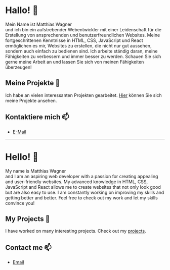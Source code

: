 # Hallo! 👋
Mein Name ist Matthias Wagner  
und ich bin ein aufstrebender Webentwickler mit einer Leidenschaft für die Erstellung von ansprechenden und benutzerfreundlichen Websites. Meine fortgeschrittenen Kenntnisse in HTML, CSS, JavaScript und React ermöglichen es mir, Websites zu erstellen, die nicht nur gut aussehen, sondern auch einfach zu bedienen sind. Ich arbeite ständig daran, meine Fähigkeiten zu verbessern und immer besser zu werden. Schauen Sie sich gerne meine Arbeit an und lassen Sie sich von meinen Fähigkeiten überzeugen!

## Meine Projekte 🚀
Ich habe an vielen interessanten Projekten gearbeitet. [Hier](https://matzew95.github.io/) können Sie sich meine Projekte ansehen.

## Kontaktiere mich 📫
- [E-Mail](mailto:matthiaswgnr@icloud.com)

---

# Hello! 👋
My name is Matthias Wagner  
and I am an aspiring web developer with a passion for creating appealing and user-friendly websites. My advanced knowledge in HTML, CSS, JavaScript and React allows me to create websites that not only look good but are also easy to use. I am constantly working on improving my skills and getting better and better. Feel free to check out my work and let my skills convince you!

## My Projects 🚀
I have worked on many interesting projects. Check out my [projects](https://matzew95.github.io/).

## Contact me 📫
- [Email](mailto:matthiaswgnr@icloud.com)
<!--
**MatzeW95/MatzeW95** is a ✨ _special_ ✨ repository because its `README.md` (this file) appears on your GitHub profile.

Here are some ideas to get you started:

- 🔭 I’m currently working on ...
- 🌱 I’m currently learning ...
- 👯 I’m looking to collaborate on ...
- 🤔 I’m looking for help with ...
- 💬 Ask me about ...
- 📫 How to reach me: ...
- 😄 Pronouns: ...
- ⚡ Fun fact: ...
-->
